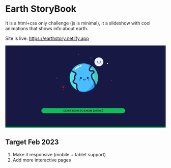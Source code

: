 # Earth StoryBook
It is a html+css only challenge (js is minimal), it a slideshow with cool animations that shows info about earth.

Site is live:
https://earthstory.netlify.app

[![sample screenshot](thumbnail.jpg)](https://earthstory.netlify.app)

## Target Feb 2023
1. Make it responsive (mobile + tablet support)
2. Add more interactive pages
